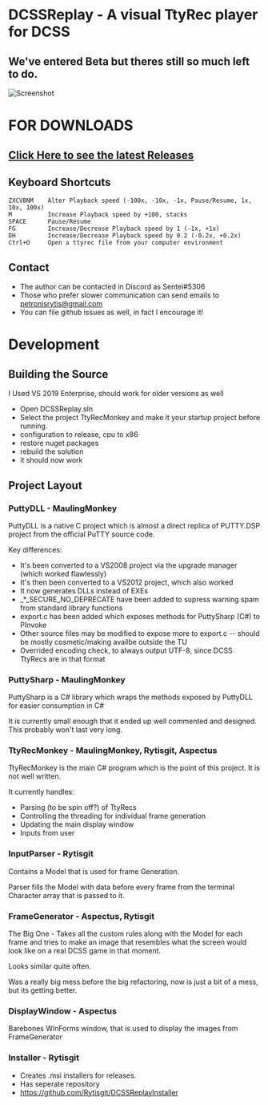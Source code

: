 # DCSSReplay - A visual TtyRec player for DCSS
## We've entered Beta but theres still so much left to do.

![Screenshot](https://github.com/Rytisgit/DCSSReplay/blob/master/.projnfo/screenshots/Beta.png)

# FOR DOWNLOADS

## [Click Here to see the latest Releases](https://github.com/Rytisgit/DCSSReplay/releases)

## Keyboard Shortcuts

```
ZXCVBNM    Alter Playback speed (-100x, -10x, -1x, Pause/Resume, 1x, 10x, 100x)
M          Increase Playback speed by +100, stacks
SPACE      Pause/Resume
FG         Increase/Decrease Playback speed by 1 (-1x, +1x)
DH         Increase/Decrease Playback speed by 0.2 (-0.2x, +0.2x)
Ctrl+O     Open a ttyrec file from your computer environment 
```

## Contact

- The author can be contacted in Discord as Sentei#5306
- Those who prefer slower communication can send emails to petronisrytis@gmail.com
- You can file github issues as well, in fact I encourage it!

# Development

## Building the Source

I Used VS 2019 Enterprise, should work for older versions as well

- Open DCSSReplay.sln
- Select the project TtyRecMonkey and make it your startup project before running.
- configuration to release, cpu to x86
- restore nuget packages
- rebuild the solution
- it should now work

## Project Layout

### PuttyDLL - MaulingMonkey

PuttyDLL is a native C project which is almost a direct replica of PUTTY.DSP project from the official PuTTY source code.

Key differences:

- It's been converted to a VS2008 project via the upgrade manager (which worked flawlessly)
- It's then been converted to a VS2012 project, which also worked
- It now generates DLLs instead of EXEs
- _*_SECURE_NO_DEPRECATE have been added to supress warning spam from standard library functions
- export.c has been added which exposes methods for PuttySharp (C#) to PInvoke
- Other source files may be modified to expose more to export.c -- should be mostly cosmetic/making availbe outside the TU
- Overrided encoding check, to always output UTF-8, since DCSS TtyRecs are in that format


### PuttySharp - MaulingMonkey

PuttySharp is a C# library which wraps the methods exposed by PuttyDLL for easier consumption in C#

It is currently small enough that it ended up well commented and designed.  This probably won't last very long.


### TtyRecMonkey - MaulingMonkey, Rytisgit, Aspectus

TtyRecMonkey is the main C# program which is the point of this project.  It is not well written.

It currently handles:

- Parsing (to be spin off?) of TtyRecs
- Controlling the threading for individual frame generation
- Updating the main display window 
- Inputs from user

### InputParser - Rytisgit

Contains a Model that is used for frame Generation. 

Parser fills the Model with data before every frame from the terminal Character array that is passed to it.

### FrameGenerator - Aspectus, Rytisgit

The Big One - Takes all the custom rules along with the Model for each frame and tries to make an image that resembles what the screen would look like on a real DCSS game in that moment. 

Looks similar quite often.

Was a really big mess before the big refactoring, now is just a bit of a mess, but its getting better.

### DisplayWindow - Aspectus 

Barebones WinForms window, that is used to display the images from FrameGenerator

### Installer - Rytisgit 
- Creates .msi installers for releases.
- Has seperate repository
- https://github.com/Rytisgit/DCSSReplayInstaller


